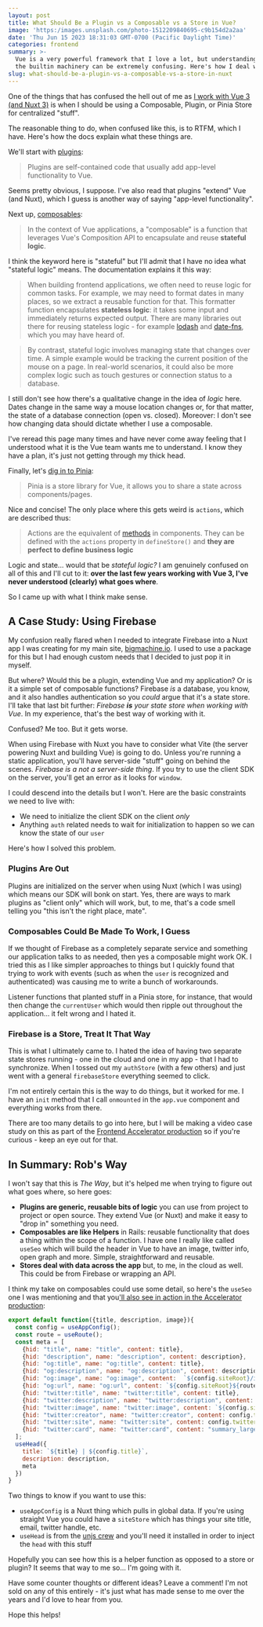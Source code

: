 ```yaml
---
layout: post
title: What Should Be a Plugin vs a Composable vs a Store in Vue?
image: 'https:/images.unsplash.com/photo-1512209840695-c9b154d2a2aa'
date: 'Thu Jun 15 2023 18:31:03 GMT-0700 (Pacific Daylight Time)'
categories: frontend
summary: >-
  Vue is a very powerful framework that I love a lot, but understanding some of
  the builtin machinery can be extremely confusing. Here's how I deal with that.
slug: what-should-be-a-plugin-vs-a-composable-vs-a-store-in-nuxt
---
```


One of the things that has confused the hell out of me as [I work with Vue 3 (and Nuxt 3)](//frontend/trying-something-different-a-real-world-tutorial-for-frontend-programming/) is when I should be using a Composable, Plugin, or Pinia Store for centralized "stuff".

The reasonable thing to do, when confused like this, is to RTFM, which I have. Here's how the docs explain what these things are.

We'll start with [plugins](https://vuejs.org/guide/reusability/plugins.html):

> Plugins are self-contained code that usually add app-level functionality to Vue.

Seems pretty obvious, I suppose. I've also read that plugins "extend" Vue (and Nuxt), which I guess is another way of saying "app-level functionality".

Next up, [composables](https://vuejs.org/guide/reusability/composables.html):

> In the context of Vue applications, a "composable" is a function that leverages Vue's Composition API to encapsulate and reuse **stateful logic**.

I think the keyword here is "stateful" but I'll admit that I have no idea what "stateful logic" means. The documentation explains it this way:

> When building frontend applications, we often need to reuse logic for common tasks. For example, we may need to format dates in many places, so we extract a reusable function for that. This formatter function encapsulates **stateless logic**: it takes some input and immediately returns expected output. There are many libraries out there for reusing stateless logic - for example [lodash](https://lodash.com/) and [date-fns](https://date-fns.org/), which you may have heard of.

> By contrast, stateful logic involves managing state that changes over time. A simple example would be tracking the current position of the mouse on a page. In real-world scenarios, it could also be more complex logic such as touch gestures or connection status to a database.

I still don't see how there's a qualitative change in the idea of _logic_ here. Dates change in the same way a mouse location changes or, for that matter, the state of a database connection (open vs. closed). Moreover: I don't see how changing data should dictate whether I use a composable.

I've reread this page many times and have never come away feeling that I understood what it is the Vue team wants me to understand. I know they have a plan, it's just not getting through my thick head.

Finally, let's [dig in to Pinia](https://pinia.vuejs.org/introduction.html):

> Pinia is a store library for Vue, it allows you to share a state across components/pages.

Nice and concise! The only place where this gets weird is `actions`, which are described thus:

> Actions are the equivalent of [methods](https://v3.vuejs.org/guide/data-methods.html#methods) in components. They can be defined with the `actions` property in `defineStore()` and **they are perfect to define business logic**

Logic and state... would that be _stateful logic?_ I am genuinely confused on all of this and I'll cut to it: **over the last few years working with Vue 3, I've never understood (clearly) what goes where**.

So I came up with what I think make sense.

## A Case Study: Using Firebase

My confusion really flared when I needed to integrate Firebase into a Nuxt app I was creating for my main site, [bigmachine.io](https://bigmachine.io). I used to use a package for this but I had enough custom needs that I decided to just pop it in myself.

But where? Would this be a plugin, extending Vue and my application? Or is it a simple set of composable functions? Firebase _is_ a database, you know, and it also handles authentication so you _could_ argue that it's a state store. I'll take that last bit further: _Firebase **is**_ _your state store when working with Vue_. In my experience, that's the best way of working with it.

Confused? Me too. But it gets worse.

When using Firebase with Nuxt you have to consider what Vite (the server powering Nuxt and building Vue) is going to do. Unless you're running a static application, you'll have server-side "stuff" going on behind the scenes. _Firebase is a not a server-side thing_. If you try to use the client SDK on the server, you'll get an error as it looks for `window`.

I could descend into the details but I won't. Here are the basic constraints we need to live with:

* We need to initialize the client SDK on the client _only_
* Anything `auth` related needs to wait for initialization to happen so we can know the state of our `user`

Here's how I solved this problem.

### Plugins Are Out

Plugins are initialized on the server when using Nuxt (which I was using) which means our SDK will bonk on start. Yes, there are ways to mark plugins as "client only" which will work, but, to me, that's a code smell telling you "this isn't the right place, mate".

### Composables Could Be Made To Work, I Guess

If we thought of Firebase as a completely separate service and something our application talks to as needed, then yes a composable might work OK. I tried this as I like simpler approaches to things but I quickly found that trying to work with events (such as when the `user` is recognized and authenticated) was causing me to write a bunch of workarounds.

Listener functions that planted stuff in a Pinia store, for instance, that would then change the `currentUser` which would then ripple out throughout the application... it felt wrong and I hated it.

### Firebase is a Store, Treat It That Way

This is what I ultimately came to. I hated the idea of having two separate state stores running - one in the cloud and one in my app - that I had to synchronize. When I tossed out my `authStore` (with a few others) and just went with a general `firebaseStore` everything seemed to click.

I'm not entirely certain this is the way to do things, but it worked for me. I have an `init` method that I call `onmounted` in the `app.vue` component and everything works from there.

There are too many details to go into here, but I will be making a video case study on this as part of the [Frontend Accelerator production](%5F%5FGHOST%5FURL%5F%5F/frontend-accelerator/) so if you're curious - keep an eye out for that.

## In Summary: Rob's Way

I won't say that this is _The Way_, but it's helped me when trying to figure out what goes where, so here goes:

* **Plugins are generic, reusable bits of logic** you can use from project to project or open source. They extend Vue (or Nuxt) and make it easy to "drop in" something you need.
* **Composables are like Helpers** in Rails: reusable functionality that does a thing within the scope of a function. I have one I really like called `useSeo` which will build the header in Vue to have an image, twitter info, open graph and more. Simple, straightforward and reusable.
* **Stores deal with data across the app** but, to me, in the cloud as well. This could be from Firebase or wrapping an API.

I think my take on composables could use some detail, so here's the `useSeo` one I was mentioning and that you['ll also see in action in the Accelerator production](%5F%5FGHOST%5FURL%5F%5F/frontend-accelerator/):

```js
export default function({title, description, image}){
  const config = useAppConfig();
  const route = useRoute();
  const meta = [
    {hid: "title", name: "title", content: title},
    {hid: "description", name: "description", content: description},
    {hid: "og:title", name: "og:title", content: title},
    {hid: "og:description", name: "og:description", content: description},
    {hid: "og:image", name: "og:image", content:  `${config.siteRoot}/images/${image}`},
    {hid: "og:url", name: "og:url", content: `${config.siteRoot}${route.path}`},
    {hid: "twitter:title", name: "twitter:title", content: title},
    {hid: "twitter:description", name: "twitter:description", content: description},
    {hid: "twitter:image", name: "twitter:image", content: `${config.siteRoot}/images/${image}`},
    {hid: "twitter:creator", name: "twitter:creator", content: config.twitterHandle},
    {hid: "twitter:site", name: "twitter:site", content: config.twitterHandle},
    {hid: "twitter:card", name: "twitter:card", content: "summary_large_image"}
  ];
  useHead({
    title: `${title} | ${config.title}`,
    description: description,
    meta
  })
}
```

Two things to know if you want to use this:

* `useAppConfig` is a Nuxt thing which pulls in global data. If you're using straight Vue you could have a `siteStore` which has things your site title, email, twitter handle, etc.
* `useHead` is from the [unjs crew](https://github.com/unjs/unhead) and you'll need it installed in order to inject the `head` with this stuff

Hopefully you can see how this is a helper function as opposed to a store or plugin? It seems that way to me so... I'm going with it.

Have some counter thoughts or different ideas? Leave a comment! I'm not sold on any of this entirely - it's just what has made sense to me over the years and I'd love to hear from you.

Hope this helps!
